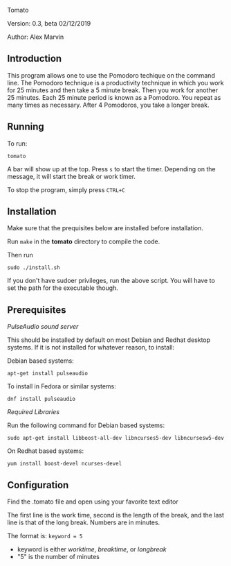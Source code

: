 Tomato

Version: 0.3, beta 02/12/2019

Author: Alex Marvin

Introduction
------------

This program allows one to use the Pomodoro techique on the command line.
The Pomodoro technique is a productivity technique in which you work for
25 minutes and then take a 5 minute break. Then you work for another 25
minutes. Each 25 minute period is known as a Pomodoro. You repeat as many
times as necessary. After 4 Pomodoros, you take a longer break.

Running
-------
To run:

    tomato

A bar will show up at the top. Press `s` to start the timer. Depending on the message, 
it will start the break or work timer.

To stop the program, simply press `CTRL+C`

Installation
------------
Make sure that the prequisites below are installed before installation.

Run `make` in the **tomato** directory to compile the code.

Then run 

    sudo ./install.sh
    
If you don't have sudoer privileges, run the above script. 
You will have to set the path for the executable though.

Prerequisites
-------------

*PulseAudio sound server*

This should be installed by default on most Debian and Redhat desktop systems.
If it is not installed for whatever reason, to install:

Debian based systems:

    apt-get install pulseaudio

To install in Fedora or similar systems:

    dnf install pulseaudio 
    
*Required Libraries*

Run the following command for
Debian based systems:

    sudo apt-get install libboost-all-dev libncurses5-dev libncursesw5-dev
    
On Redhat based systems:

    yum install boost-devel ncurses-devel

Configuration
-------------

Find the .tomato file and open using your favorite text editor

The first line is the work time, second is the length of the break, and
the last line is that of the long break. Numbers are in minutes.

The format is:
`keyword = 5`
* keyword is either *worktime*, *breaktime*, or *longbreak*
* "5" is the number of minutes
